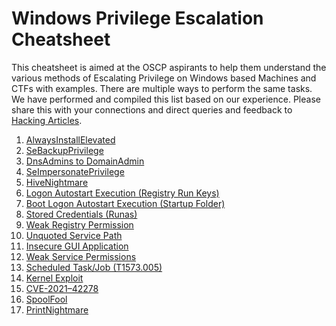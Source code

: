 # Windows Privilege Escalation Cheatsheet

This cheatsheet is aimed at the OSCP aspirants to help them understand the various methods of Escalating Privilege on Windows based Machines and CTFs with examples. There are multiple ways to perform the same tasks. We have performed and compiled this list based on our experience. Please share this with your connections and direct queries and feedback to [Hacking Articles](https://twitter.com/hackinarticles).

[1]: http://www.twitter.com/hackinarticles


1. [AlwaysInstallElevated](https://www.hackingarticles.in/windows-privilege-escalation-alwaysinstallelevated//)
2. [SeBackupPrivilege](https://www.hackingarticles.in/windows-privilege-escalation-sebackupprivilege/)
3. [DnsAdmins to DomainAdmin](https://www.hackingarticles.in/windows-privilege-escalation-dnsadmins-to-domainadmin/)
4. [SeImpersonatePrivilege](https://www.hackingarticles.in/windows-privilege-escalation-seimpersonateprivilege/)
5. [HiveNightmare](https://www.hackingarticles.in/windows-privilege-escalation-hivenightmare/)
6. [Logon Autostart Execution (Registry Run Keys)](https://www.hackingarticles.in/windows-privilege-escalation-logon-autostart-execution-registry-run-keys/)
7. [Boot Logon Autostart Execution (Startup Folder)](https://www.hackingarticles.in/windows-privilege-escalation-boot-logon-autostart-execution-startup-folder/)
8. [Stored Credentials (Runas)](https://www.hackingarticles.in/windows-privilege-escalation-stored-credentials-runas/)
9. [Weak Registry Permission](https://www.hackingarticles.in/windows-privilege-escalation-weak-registry-permission/)
10. [Unquoted Service Path](https://www.hackingarticles.in/windows-privilege-escalation-unquoted-service-path/)
11. [Insecure GUI Application](https://www.hackingarticles.in/windows-privilege-escalation-insecure-gui-application/)
12. [Weak Service Permissions](https://www.hackingarticles.in/windows-privilege-escalation-weak-services-permission/)
13. [Scheduled Task/Job (T1573.005)](https://www.hackingarticles.in/windows-privilege-escalation-scheduled-task-job-t1573-005/)
14. [Kernel Exploit](https://www.hackingarticles.in/windows-privilege-escalation-kernel-exploit/)
15. [CVE-2021–42278](https://www.hackingarticles.in/active-directory-privilege-escalation-cve-2021-42278/)
16. [SpoolFool](https://www.hackingarticles.in/windows-privilege-escalation-spoolfool/)
17. [PrintNightmare](https://www.hackingarticles.in/windows-privilege-escalation-printnightmare/)
